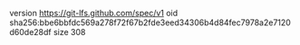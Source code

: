 version https://git-lfs.github.com/spec/v1
oid sha256:bbe6bbfdc569a278f72f67b2fde3eed34306b4d84fec7978a2e7120d60de28df
size 308
